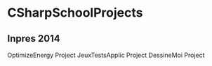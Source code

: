 # CSharpSchoolProjects

## Inpres 2014
OptimizeEnergy Project
JeuxTestsApplic Project
DessineMoi Project
